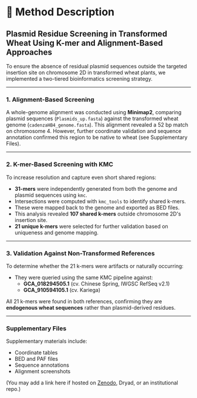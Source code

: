 # 🧪 Method Description

## Plasmid Residue Screening in Transformed Wheat Using K-mer and Alignment-Based Approaches

To ensure the absence of residual plasmid sequences outside the targeted insertion site on chromosome 2D in transformed wheat plants, we implemented a two-tiered bioinformatics screening strategy.

---

### 1. Alignment-Based Screening

A whole-genome alignment was conducted using **Minimap2**, comparing plasmid sequences (`Plasmids_up.fasta`) against the transformed wheat genome (`cadenzaHB4_genome.fasta`). This alignment revealed a 52 bp match on chromosome 4. However, further coordinate validation and sequence annotation confirmed this region to be native to wheat (see Supplementary Files).

---

### 2. K-mer-Based Screening with KMC

To increase resolution and capture even short shared regions:

- **31-mers** were independently generated from both the genome and plasmid sequences using `kmc`.
- Intersections were computed with `kmc_tools` to identify shared k-mers.
- These were mapped back to the genome and exported as BED files.
- This analysis revealed **107 shared k-mers** outside chromosome 2D's insertion site.
- **21 unique k-mers** were selected for further validation based on uniqueness and genome mapping.

---

### 3. Validation Against Non-Transformed References

To determine whether the 21 k-mers were artifacts or naturally occurring:

- They were queried using the same KMC pipeline against:
  - **GCA_018294505.1** (cv. Chinese Spring, IWGSC RefSeq v2.1)
  - **GCA_910594105.1** (cv. Kariega)

All 21 k-mers were found in both references, confirming they are **endogenous wheat sequences** rather than plasmid-derived residues.

---

### Supplementary Files

Supplementary materials include:
- Coordinate tables
- BED and PAF files
- Sequence annotations
- Alignment screenshots

(You may add a link here if hosted on [Zenodo](https://zenodo.org/), Dryad, or an institutional repo.)

